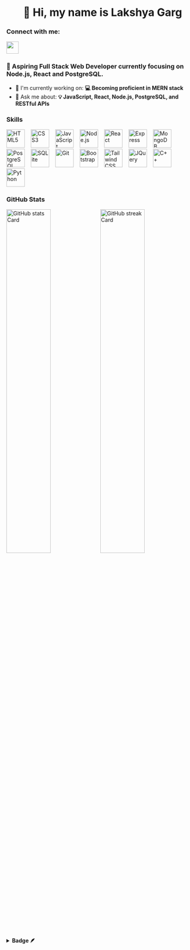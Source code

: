 <div id="toc">
  <ul align="center" style="list-style: none">
    <summary>
      <h1>
        👋 Hi, my name is Lakshya Garg
      </h1>
    </summary>
  </ul>
</div>

**<h3 align="left">Connect with me:</h3>** 
<p align="left"><a href="https://www.linkedin.com/in/lakshya-garg23" target="_blank"><img src="https://img.shields.io/badge/LinkedIn-0077B5?style=for-the-badge&logo=linkedin&logoColor=white" height="32" style="margin-right: 8px"></a></p>

 **<h3 align="left">🚀 Aspiring Full Stack Web Developer currently focusing on Node.js, React and PostgreSQL.</h3>**


- 💼 I'm currently working on: **💻 Becoming proficient in MERN stack**
- 💬 Ask me about: **💡 JavaScript, React, Node.js, PostgreSQL, and RESTful APIs**

 **<h3 align="left">Skills</h3>**

<p align="left"><img src="https://cdn.jsdelivr.net/gh/devicons/devicon@latest/icons/html5/html5-original-wordmark.svg" height="48" alt="HTML5" style="margin-right: 12px"> <img src="https://cdn.jsdelivr.net/gh/devicons/devicon@latest/icons/css3/css3-original-wordmark.svg" height="48" alt="CSS3" style="margin-right: 12px"> <img src="https://skillicons.dev/icons?i=javascript" height="48" alt="JavaScript" style="margin-right: 12px"> <img src="https://cdn.jsdelivr.net/gh/devicons/devicon@latest/icons/nodejs/nodejs-original-wordmark.svg" height="48" alt="Node.js" style="margin-right: 12px"> <img src="https://cdn.jsdelivr.net/gh/devicons/devicon@latest/icons/react/react-original-wordmark.svg" height="48" alt="React" style="margin-right: 12px"> <img src="https://cdn.jsdelivr.net/gh/devicons/devicon/icons/express/express-original.svg" height="48" alt="Express" style="margin-right: 12px"> <img src="https://cdn.jsdelivr.net/gh/devicons/devicon@latest/icons/mongodb/mongodb-original-wordmark.svg" height="48" alt="MongoDB" style="margin-right: 12px"> <img src="https://cdn.jsdelivr.net/gh/devicons/devicon/icons/postgresql/postgresql-original.svg" height="48" alt="PostgreSQL" style="margin-right: 12px"> <img src="https://cdn.jsdelivr.net/gh/devicons/devicon/icons/sqlite/sqlite-original.svg" height="48" alt="SQLite" style="margin-right: 12px"> <img src="https://cdn.jsdelivr.net/gh/devicons/devicon/icons/git/git-original.svg" height="48" alt="Git" style="margin-right: 12px"> <img src="https://skillicons.dev/icons?i=bootstrap" height="48" alt="Bootstrap" style="margin-right: 12px"> <img src="https://skillicons.dev/icons?i=tailwind" height="48" alt="Tailwind CSS" style="margin-right: 12px"> <img src="https://skillicons.dev/icons?i=jquery" height="48" alt="JQuery" style="margin-right: 12px"> <img src="https://cdn.jsdelivr.net/gh/devicons/devicon/icons/cplusplus/cplusplus-original.svg" height="48" alt="C++" style="margin-right: 12px"> <img src="https://cdn.jsdelivr.net/gh/devicons/devicon/icons/python/python-original.svg" height="48" alt="Python" style="margin-right: 12px"></p>

 **<h3 align="left">GitHub Stats</h3>**

<p align="left">
  <img width="48%" src="https://github-readme-stats.vercel.app/api?username=lakshyagrg23&theme=react&hide_title=false&hide_rank=false&show_icons=false&include_all_commits=false&count_private=true&line_height=23" alt="GitHub stats Card" />
  <img width="48%" src="https://streak-stats.demolab.com/?user=lakshyagrg23&theme=react&hide_border=false&date_format=M+j%5B%2C+Y%5D&mode=daily&hide_total_contributions=false&hide_current_streak=false&hide_longest_streak=false&card_height=200" alt="GitHub streak Card" />
</p>

</p>
<br>
<details>	
 <summary><b>Badge 🪶</b></summary><br>
<div style='display:flex; align-items:center; gap: 10px;' align='center'><a href="https://gssoc.girlscript.tech/leaderboard">
<img src="https://raw.githubusercontent.com/GSSoC24/Postman-Challenge/main/docs/assets/Postman%20White.png" width="100px" height="100px" />
</div>
</details>

<!--
**lakshyagrg23/lakshyagrg23** is a ✨ _special_ ✨ repository because its `README.md` (this file) appears on your GitHub profile.

Here are some ideas to get you started:

- 🔭 I’m currently working on ...
- 🌱 I’m currently learning ...
- 👯 I’m looking to collaborate on ...
- 🤔 I’m looking for help with ...
- 💬 Ask me about ...
- 📫 How to reach me: ...
- 😄 Pronouns: ...
- ⚡ Fun fact: ...
-->
